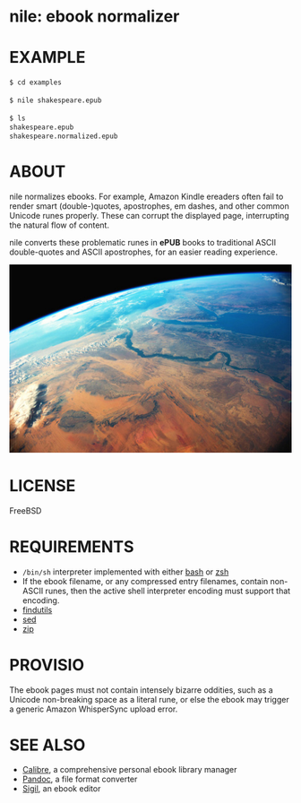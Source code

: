 # nile: ebook normalizer

# EXAMPLE

```console
$ cd examples

$ nile shakespeare.epub

$ ls
shakespeare.epub
shakespeare.normalized.epub
```

# ABOUT

nile normalizes ebooks. For example, Amazon Kindle ereaders often fail to render smart (double-)quotes, apostrophes, em dashes, and other common Unicode runes properly. These can corrupt the displayed page, interrupting the natural flow of content.

nile converts these problematic runes in **ePUB** books to traditional ASCII double-quotes and ASCII apostrophes, for an easier reading experience.

![the nile viewed from orbit](nile.jpg)

# LICENSE

FreeBSD

# REQUIREMENTS

* `/bin/sh` interpreter implemented with either [bash](https://www.gnu.org/software/bash/) or [zsh](https://www.zsh.org/)
* If the ebook filename, or any compressed entry filenames, contain non-ASCII runes, then the active shell interpreter encoding must support that encoding.
* [findutils](https://www.gnu.org/software/findutils/)
* [sed](https://www.gnu.org/software/sed/manual/sed.html)
* [zip](https://linux.die.net/man/1/zip)

# PROVISIO

The ebook pages must not contain intensely bizarre oddities, such as a Unicode non-breaking space as a literal rune, or else the ebook may trigger a generic Amazon WhisperSync upload error.

# SEE ALSO

* [Calibre](https://calibre-ebook.com/), a comprehensive personal ebook library manager
* [Pandoc](https://pandoc.org/), a file format converter
* [Sigil](https://sigil-ebook.com/), an ebook editor
